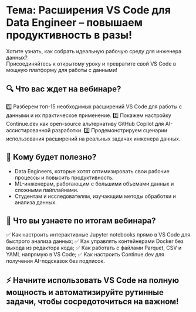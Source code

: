 # Тема: Расширения VS Code для Data Engineer – повышаем продуктивность в разы!

Хотите узнать, как собрать идеальную рабочую среду для инженера данных?  
Присоединяйтесь к открытому уроку и превратите свой VS Code в мощную платформу для работы с данными!

## 🔍 Что вас ждет на вебинаре?
1️⃣ Разберем топ-15 необходимых расширений VS Code для работы с данными и их практическое применение.
2️⃣ Покажем настройку Continue.dev как open-source альтернативу GitHub Copilot для AI-ассистированной разработки.
3️⃣ Продемонстрируем сценарии использования расширений на реальных задачах инженера данных.

## 👥 Кому будет полезно?
- Data Engineers, которые хотят оптимизировать свои рабочие процессы и повысить продуктивность.
- ML-инженерам, работающим с большими объемами данных и сложными пайплайнами.
- Студентам и исследователям, изучающим методы обработки и анализа данных.

## 🎯 Что вы узнаете по итогам вебинара?
✅ Как настроить интерактивные Jupyter notebooks прямо в VS Code для быстрого анализа данных;
✅ Как управлять контейнерами Docker без выхода из редактора кода;
✅ Как работать с файлами Parquet, CSV и YAML напрямую в VS Code;
✅ Как настроить Continue.dev для получения AI-подсказок без подписок.

## ⚡ Начните использовать VS Code на полную мощность и автоматизируйте рутинные задачи, чтобы сосредоточиться на важном!